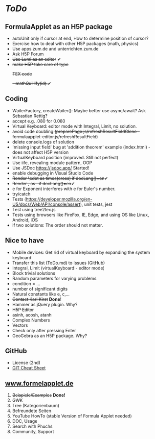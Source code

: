 # *ToDo* #

## FormulaApplet as an H5P package
* autoUnit only if cursor at end, How to determine position of cursor?
* Exercise how to deal with other H5P packages (math, physics)
* Use apps.zum.de and unterrichten.zum.de
* Ask H5P Forum
* <del>Use Lumi as an editor</del> ✔
* <del>make H5P take care of type <p class="formula_applet solution" id="bla">TEX code</p> - mathQuillify(id).</del>✔
## Coding
* WaiterFactory, createWaiter(): Maybe better use async/await? Ask Sebastian Rettig?
* accept e.g. .080 for 0.080
* Virtual Keyboard: editor mode with Integral, Limit, no solution.
* avoid code doubling <del>(preparePage.js/refreshResultFieldClone - formulaapplet-editor.js/refreshResultField)</del>
* delete console.logs of solution
* 'missing input field' bug at 'addition theorem' example (index.html) - does not affect H5P version
* VirtualKeyboard position (improved. Still not perfect)
* Use iife, revealing module pattern, OOP
* Use JSDoc https://jsdoc.app/ Started!
* enable debugging in Visual Studio Code
* <del>Render \cdot as times(cross) if docLang()=en</del>✔
* <del>Render , as . if docLang()=en</del>✔
* e for Exponent interferes with e for Euler's number.
* try/catch
* Tests (https://developer.mozilla.org/en-US/docs/Web/API/console/assert), unit tests, jest
* Test using tree2tex.js
* Tests using browsers like FireFox, IE, Edge, and using OS like Linux, Android, iOS
* if two solutions: The order should not matter.

## Nice to have
* Mobile devices: Get rid of virtual keyboard by expanding the system keyboard
* Transfer this list (ToDo.md) to Issues (GitHub)
* Integral, Limit (virtualKeyboard - editor mode)
* Block trivial solutions
* Random parameters for varying problems
* condition = ...
* number of significant digits
* Natural constants like e, c,...
* <del>Contact Karl Kirst</del> **Done!**
* Hammer as jQuery plugin. Why?
* <del>H5P Editor</del>
* asinh, acosh, atanh
* Complex Numbers
* Vectors
* Check only after pressing Enter
* GeoGebra as an H5P package. Why?
## GitHub
* License (2nd)
* [GIT Cheat Sheet](../../git-cheat.php "Spickzettel für GIT")
## www.formelapplet.de
1) <del>Beispiele/Examples</del> **Done!**
1) GWK
1) Tree (Kategorienbaum)
1) Befreundete Seiten
1) YouTube HowTo (stable Version of Formula Applet needed)
1) DOC, Usage
1) Search with Phuchs
1) Community, Support
